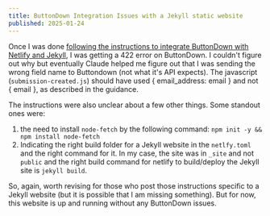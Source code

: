 ```yaml
---
title: ButtonDown Integration Issues with a Jekyll static website
published: 2025-01-24
---
```

Once I was done [following the instructions to integrate ButtonDown with Netlify and Jekyll](https://buttondown.com/blog/netlify), I was getting a 422 error on ButtonDown. I couldn't figure out why but eventually Claude helped me figure out that I was sending the wrong field name to Buttondown (not what it's API expects). The javascript (`submission-created.js`) should have used { email_address: email } and not { email }, as described in the guidance.

The instructions were also unclear about a few other things. Some standout ones were:
1. the need to install `node-fetch` by the following command: `npm init -y && npm install node-fetch`
2. Indicating the right build folder for a Jekyll website in the `netlfy.toml` and the right command for it. In my case, the site was in `_site` and not `public` and the right build command for netlify to build/deploy the Jekyll site is `jekyll build`. 

So, again, worth revising for those who post those instructions specific to a Jekyll website (but it is possible that I am missing something). But for now, this website is up and running without any ButtonDown issues.